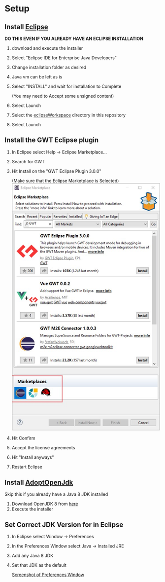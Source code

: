 # Setup
## Install [Eclipse](https://www.eclipse.org/downloads/)

**DO THIS EVEN IF YOU ALREADY HAVE AN ECLIPSE INSTALLATION**
1. download and execute the installer

2. Select "Eclipse IDE for Enterprise Java Developers"

3. Change installation folder as desired

4. Java vm can be left as is

5. Select "INSTALL" and wait for installation to Complete

    (You may need to Accept some unsigned content)

6. Select Launch

7. Select the [eclipseWorkspace](../../eclipseWorkspace) directory in this repository

8.  Select Launch

## Install the GWT Eclipse plugin

1. In Eclipse select Help &rarr; Eclipse Marketplace...

2. Search for GWT

3. Hit Install on the "GWT Eclipse Plugin 3.0.0"

   (Make sure that the Eclipse Marketplace is Selected)![Screenshot of Int](./1.jpg)

4. Hit Confirm

5. Accept the license agreements

6. Hit "Install anyways"

7. Restart Eclipse

## Install [AdoptOpenJdk](https://adoptopenjdk.net/)

Skip this if you already have a Java 8 JDK installed

1. Download OpenJDK 8 from [here](https://adoptopenjdk.net/?variant=openjdk8&jvmVariant=hotspot)
2. Execute the installer

## Set Correct JDK Version for in Eclipse
1. In Eclipse select Window &rarr; Preferences

2. In the Preferences Window select Java &rarr; Installed JRE

3. Add any Java 8 JDK

4. Set that JDK as the default

    [Screenshot of Preferences Window](./2.JPG)


